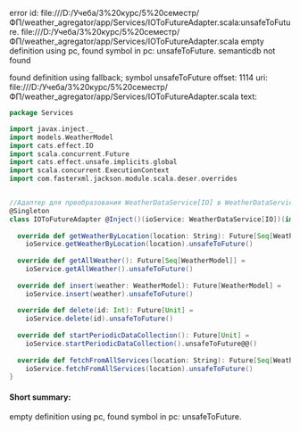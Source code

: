 error id: file:///D:/Учеба/3%20курс/5%20семестр/ФП/weather_agregator/app/Services/IOToFutureAdapter.scala:unsafeToFuture.
file:///D:/Учеба/3%20курс/5%20семестр/ФП/weather_agregator/app/Services/IOToFutureAdapter.scala
empty definition using pc, found symbol in pc: unsafeToFuture.
semanticdb not found

found definition using fallback; symbol unsafeToFuture
offset: 1114
uri: file:///D:/Учеба/3%20курс/5%20семестр/ФП/weather_agregator/app/Services/IOToFutureAdapter.scala
text:
```scala
package Services

import javax.inject._
import models.WeatherModel
import cats.effect.IO
import scala.concurrent.Future
import cats.effect.unsafe.implicits.global
import scala.concurrent.ExecutionContext
import com.fasterxml.jackson.module.scala.deser.overrides


//Адаптер для преобразования WeatherDataService[IO] в WeatherDataService[Future]
@Singleton
class IOToFutureAdapter @Inject()(ioService: WeatherDataService[IO])(implicit ec: ExecutionContext) extends WeatherDataService[Future] {
  
  override def getWeatherByLocation(location: String): Future[Seq[WeatherModel]] = 
    ioService.getWeatherByLocation(location).unsafeToFuture()
  
  override def getAllWeather(): Future[Seq[WeatherModel]] = 
    ioService.getAllWeather().unsafeToFuture()
  
  override def insert(weather: WeatherModel): Future[WeatherModel] =
    ioService.insert(weather).unsafeToFuture()
  
  override def delete(id: Int): Future[Unit] =
    ioService.delete(id).unsafeToFuture()
  
  override def startPeriodicDataCollection(): Future[Unit] =
    ioService.startPeriodicDataCollection().unsafeToFuture@@()
  
  override def fetchFromAllServices(location: String): Future[Seq[WeatherModel]] =
    ioService.fetchFromAllServices(location).unsafeToFuture()
} 
```


#### Short summary: 

empty definition using pc, found symbol in pc: unsafeToFuture.